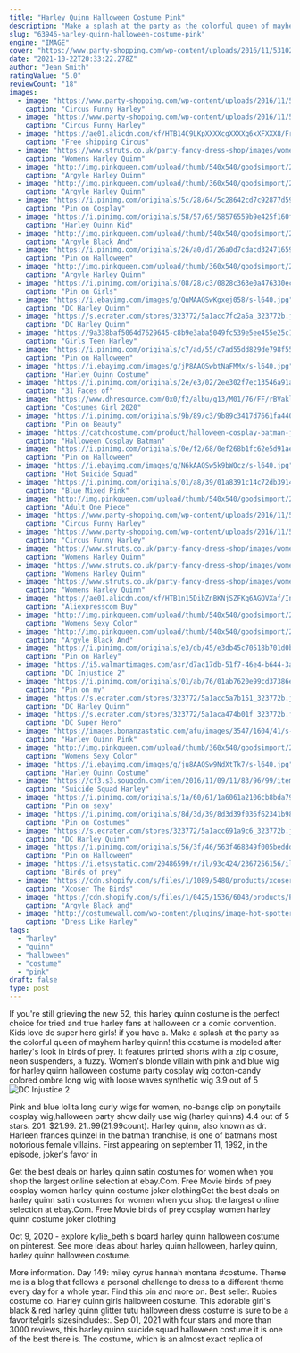 ```yaml
---
title: "Harley Quinn Halloween Costume Pink"
description: "Make a splash at the party as the colorful queen of mayhem  harley quinn! this costume is modeled after harley's look in birds of prey. It features printed shorts with a zip closure, neon suspenders, a fuzzy"
slug: "63946-harley-quinn-halloween-costume-pink"
engine: "IMAGE"
cover: "https://www.party-shopping.com/wp-content/uploads/2016/11/53102-Circus-Funny-Harley-Quinn-Halloween-fancy-Costume-pink-colorful-Women-uniform-.jpg"
date: "2021-10-22T20:33:22.278Z"
author: "Jean Smith"
ratingValue: "5.0"
reviewCount: "18"
images:
  - image: "https://www.party-shopping.com/wp-content/uploads/2016/11/53102-Circus-Funny-Harley-Quinn-Halloween-fancy-Costume-pink-colorful-Women-uniform-.jpg"
    caption: "Circus Funny Harley"
  - image: "https://www.party-shopping.com/wp-content/uploads/2016/11/53105-Circus-Funny-Harley-Quinn-Halloween-fancy-Costume-pink-colorful-Women-uniform-.jpg"
    caption: "Circus Funny Harley"
  - image: "https://ae01.alicdn.com/kf/HTB14C9LKpXXXXcgXXXXq6xXFXXX8/Free-shipping-Circus-Funny-Harley-Quinn-Halloween-fancy-Costume-pink-colorful-Women-uniform-Female-Clown-Cosplay.jpg"
    caption: "Free shipping Circus"
  - image: "https://www.struts.co.uk/party-fancy-dress-shop/images/womens-harley-quinn-pink-marilyn-costume.jpg"
    caption: "Womens Harley Quinn"
  - image: "http://img.pinkqueen.com/upload/thumb/540x540/goodsimport/2017-08/PHC1592BA_2.jpg"
    caption: "Argyle Harley Quinn"
  - image: "http://img.pinkqueen.com/upload/thumb/360x540/goodsimport/2017-08/PHC1592BA_5.jpg"
    caption: "Argyle Harley Quinn"
  - image: "https://i.pinimg.com/originals/5c/28/64/5c28642cd7c92877d59bc74c4a14145a.jpg"
    caption: "Pin on Cosplay"
  - image: "https://i.pinimg.com/originals/58/57/65/58576559b9e425f160fbc5dbbdf54d0b.jpg"
    caption: "Harley Quinn Kid"
  - image: "http://img.pinkqueen.com/upload/thumb/540x540/goodsimport/2017-08/PHC1592RE_4.jpg"
    caption: "Argyle Black And"
  - image: "https://i.pinimg.com/originals/26/a0/d7/26a0d7cdacd32471659c68f5443a0012.jpg"
    caption: "Pin on Halloween"
  - image: "http://img.pinkqueen.com/upload/thumb/360x540/goodsimport/2017-08/PHC1592BA_1.jpg"
    caption: "Argyle Harley Quinn"
  - image: "https://i.pinimg.com/originals/08/28/c3/0828c363e0a476330ecdb58088e50993.jpg"
    caption: "Pin on Girls"
  - image: "https://i.ebayimg.com/images/g/QuMAAOSwKgxej058/s-l640.jpg"
    caption: "DC Harley Quinn"
  - image: "https://s.ecrater.com/stores/323772/5a1acc7fc2a5a_323772b.jpg"
    caption: "DC Harley Quinn"
  - image: "https://9a338baf5064d7629645-c8b9e3aba5049fc539e5ee455e25c1c3.ssl.cf3.rackcdn.com/00060400p-MoEf6X0O.png"
    caption: "Girls Teen Harley"
  - image: "https://i.pinimg.com/originals/c7/ad/55/c7ad55dd829de798f55ff48fce3fa693.jpg"
    caption: "Pin on Halloween"
  - image: "https://i.ebayimg.com/images/g/jP8AAOSwbtNaFMMx/s-l640.jpg"
    caption: "Harley Quinn Costume"
  - image: "https://i.pinimg.com/originals/2e/e3/02/2ee302f7ec13546a91a08a8c4d66658a.jpg"
    caption: "31 Faces of"
  - image: "https://www.dhresource.com/0x0/f2/albu/g13/M01/76/FF/rBVakl9tbJ6AVqkaAAD0YSiNvjI310.jpg/costumes-girl-2020-cosply-squad-harley-quinn.jpg"
    caption: "Costumes Girl 2020"
  - image: "https://i.pinimg.com/originals/9b/89/c3/9b89c3417d7661fa44081815fbc9a79c.jpg"
    caption: "Pin on Beauty"
  - image: "https://catchcostume.com/product/halloween-cosplay-batman-joker-suicide-squad-harley-quinn-pink-wig-gradient-hair/c08583d825f456fcc8b1e7198c669697.jpg"
    caption: "Halloween Cosplay Batman"
  - image: "https://i.pinimg.com/originals/0e/f2/68/0ef268b1fc62e5d91ae6521cfaee121d.jpg"
    caption: "Pin on Halloween"
  - image: "https://i.ebayimg.com/images/g/N6kAAOSw5k9bWOcz/s-l640.jpg"
    caption: "Hot Suicide Squad"
  - image: "https://i.pinimg.com/originals/01/a8/39/01a8391c14c72db3914c2aa4ae6e1853.jpg"
    caption: "Blue Mixed Pink"
  - image: "http://img.pinkqueen.com/upload/thumb/540x540/goodsimport/2015-10/PHC1225RE_4.jpg"
    caption: "Adult One Piece"
  - image: "https://www.party-shopping.com/wp-content/uploads/2016/11/53104-Circus-Funny-Harley-Quinn-Halloween-fancy-Costume-pink-colorful-Women-uniform-.jpg"
    caption: "Circus Funny Harley"
  - image: "https://www.party-shopping.com/wp-content/uploads/2016/11/53103-Circus-Funny-Harley-Quinn-Halloween-fancy-Costume-pink-colorful-Women-uniform--768x768.jpg"
    caption: "Circus Funny Harley"
  - image: "https://www.struts.co.uk/party-fancy-dress-shop/images/womens-harley-quinn-pink-marilyn-costume_02.jpg"
    caption: "Womens Harley Quinn"
  - image: "https://www.struts.co.uk/party-fancy-dress-shop/images/womens-harley-quinn-pink-marilyn-costume_03.jpg"
    caption: "Womens Harley Quinn"
  - image: "https://www.struts.co.uk/party-fancy-dress-shop/images/womens-harley-quinn-pink-marilyn-costume_01.jpg"
    caption: "Womens Harley Quinn"
  - image: "https://ae01.alicdn.com/kf/HTB1n15DibZnBKNjSZFKq6AGOVXaf/Injustice-2-Harley-Quinn-Cosplay-Costume-2017-Gameplay-Women-Pink-fight-Suit-PU-leather-Clown-Fancy.jpg"
    caption: "Aliexpresscom Buy"
  - image: "http://img.pinkqueen.com/upload/thumb/540x540/goodsimport/2015-10/PHC1224RE_1.jpg"
    caption: "Womens Sexy Color"
  - image: "http://img.pinkqueen.com/upload/thumb/540x540/goodsimport/2017-08/PHC1592RE_3.jpg"
    caption: "Argyle Black And"
  - image: "https://i.pinimg.com/originals/e3/db/45/e3db45c70518b701d0b1769ae4549ce6.jpg"
    caption: "Pin on Harley"
  - image: "https://i5.walmartimages.com/asr/d7ac17db-51f7-46e4-b644-3af01e9e78c1_1.421166ef3787d8d697765656d3e634d3.jpeg?odnWidth=612&odnHeight=612&odnBg=ffffff"
    caption: "DC Injustice 2"
  - image: "https://i.pinimg.com/originals/01/ab/76/01ab7620e99cd37386ec101277b6a937.jpg"
    caption: "Pin on my"
  - image: "https://s.ecrater.com/stores/323772/5a1acc5a7b151_323772b.jpg"
    caption: "DC Harley Quinn"
  - image: "https://s.ecrater.com/stores/323772/5a1aca474b01f_323772b.jpg"
    caption: "DC Super Hero"
  - image: "https://images.bonanzastatic.com/afu/images/3547/1604/41/s-l1600.jpg"
    caption: "Harley Quinn Pink"
  - image: "http://img.pinkqueen.com/upload/thumb/360x540/goodsimport/2015-10/PHC1224RE_2.jpg"
    caption: "Womens Sexy Color"
  - image: "https://i.ebayimg.com/images/g/ju8AAOSw9NdXtTk7/s-l640.jpg"
    caption: "Harley Quinn Costume"
  - image: "https://cf3.s3.souqcdn.com/item/2016/11/09/11/83/96/99/item_XL_11839699_17381033.jpg"
    caption: "Suicide Squad Harley"
  - image: "https://i.pinimg.com/originals/1a/60/61/1a6061a2106cb8bda791d8dc24dcc28f.jpg"
    caption: "Pin on sexy"
  - image: "https://i.pinimg.com/originals/8d/3d/39/8d3d39f036f62341b98ebdd5eca66cb1.jpg"
    caption: "Pin on Costumes"
  - image: "https://s.ecrater.com/stores/323772/5a1acc691a9c6_323772b.jpg"
    caption: "DC Harley Quinn"
  - image: "https://i.pinimg.com/originals/56/3f/46/563f468349f005beddd8aac490d8710a.jpg"
    caption: "Pin on Halloween"
  - image: "https://i.etsystatic.com/20486599/r/il/93c424/2367256156/il_794xN.2367256156_rt6q.jpg"
    caption: "Birds of prey"
  - image: "https://cdn.shopify.com/s/files/1/1089/5480/products/xcoser-the-birds-of-prey-2020-harley-quinn-halloween-costume-cosplay-for-women-costumes_461_800x.jpg?v=1602894289"
    caption: "Xcoser The Birds"
  - image: "https://cdn.shopify.com/s/files/1/0425/1536/6043/products/PHC1592RE_5_503d6cb4-7424-48d3-8ebb-0f5fcfd5543e.jpg?v=1596689351"
    caption: "Argyle Black and"
  - image: "http://costumewall.com/wp-content/plugins/image-hot-spotter/images/HarleyQuinn.jpg"
    caption: "Dress Like Harley"
tags:
  - "harley"
  - "quinn"
  - "halloween"
  - "costume"
  - "pink"
draft: false
type: post
---
```


If you're still grieving the new 52, this harley quinn costume is the perfect choice for tried and true harley fans at halloween or a comic convention. Kids love dc super hero girls! if you have a. Make a splash at the party as the colorful queen of mayhem  harley quinn! this costume is modeled after harley's look in birds of prey. It features printed shorts with a zip closure, neon suspenders, a fuzzy. Women's blonde villain with pink and blue wig for harley quinn halloween costume party cosplay wig cotton-candy colored ombre long wig with loose waves synthetic wig 3.9 out of 5
![DC Injustice 2](https://i5.walmartimages.com/asr/d7ac17db-51f7-46e4-b644-3af01e9e78c1_1.421166ef3787d8d697765656d3e634d3.jpeg?odnWidth=612&odnHeight=612&odnBg=ffffff "DC Injustice 2")

Pink and blue lolita long curly wigs for women, no-bangs clip on ponytails cosplay wig,halloween party show daily use wig (harley quinns) 4.4 out of 5 stars. 201. $21.99. $21. . 99 ($21.99count). Harley quinn, also known as dr. Harleen frances quinzel in the batman franchise, is one of batmans most notorious female villains. First appearing on september 11, 1992, in the episode, joker&#39;s favor in
<!--inArticleAds-->

<!--galleryOne-->

Get the best deals on harley quinn satin costumes for women when you shop the largest online selection at ebay.Com. Free  Movie birds of prey cosplay women harley quinn costume joker clothingGet the best deals on harley quinn satin costumes for women when you shop the largest online selection at ebay.Com. Free  Movie birds of prey cosplay women harley quinn costume joker clothing
<!--inArticleAds-->

<!--galleryTwo-->

Oct 9, 2020 - explore kylie_beth's board harley quinn halloween costume on pinterest. See more ideas about harley quinn halloween, harley quinn, harley quinn halloween costume.
<!--galleryThree-->

More information. Day 149: miley cyrus hannah montana #costume. Theme me is a blog that follows a personal challenge to dress to a different theme every day for a whole year. Find this pin and more on. Best seller. Rubies costume co. Harley quinn girls halloween costume. This adorable girl's black & red harley quinn glitter tutu halloween dress costume is sure to be a favorite!girls sizesincludes:. Sep 01, 2021 with four stars and more than 3000 reviews, this harley quinn suicide squad halloween costume it is one of the best there is. The costume, which is an almost exact replica of
